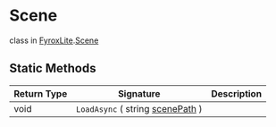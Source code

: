 # Scene
class in [FyroxLite](../../scripting_api.md).[Scene](../Scene.md)

## Static Methods
| Return Type | Signature | Description |
|---|---|---|
| void | `LoadAsync` ( string <ins>scenePath</ins> ) |  |

